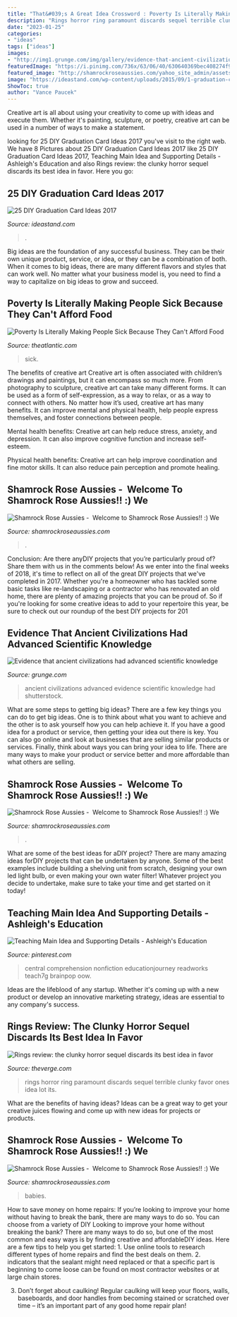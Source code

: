 ```yaml
---
title: "That&#039;s A Great Idea Crossword : Poverty Is Literally Making People Sick Because They Can&#039;t Afford Food"
description: "Rings horror ring paramount discards sequel terrible clunky favor ones idea lot its"
date: "2023-01-25"
categories:
- "ideas"
tags: ["ideas"]
images:
- "http://img1.grunge.com/img/gallery/evidence-that-ancient-civilizations-had-advanced-scientific-knowledge/-1487962222.jpg"
featuredImage: "https://i.pinimg.com/736x/63/06/40/630640369bec408274f92642b6c3ca72.jpg"
featured_image: "http://shamrockroseaussies.com/yahoo_site_admin/assets/images/DSC_0061.262180039_std.JPG"
image: "https://ideastand.com/wp-content/uploads/2015/09/1-graduation-card-ideas.jpg"
ShowToc: true
author: "Vance Paucek"
---
```



Creative art is all about using your creativity to come up with ideas and execute them. Whether it's painting, sculpture, or poetry, creative art can be used in a number of ways to make a statement.

	

		
looking for 25 DIY Graduation Card Ideas 2017 you've visit to the right web. We have 8 Pictures about 25 DIY Graduation Card Ideas 2017 like 25 DIY Graduation Card Ideas 2017, Teaching Main Idea and Supporting Details - Ashleigh&#039;s Education and also Rings review: the clunky horror sequel discards its best idea in favor. Here you go:
		
    
## 25 DIY Graduation Card Ideas 2017

<img loading=lazy src="https://ideastand.com/wp-content/uploads/2015/09/1-graduation-card-ideas.jpg" onerror="this.onerror=null;this.src='https://tse1.mm.bing.net/th?id=OIP.SY962Ytbjhm68RB9Q4iDvAHaJ4&amp;pid=15.1';" alt="25 DIY Graduation Card Ideas 2017">

_Source: ideastand.com_

>. 

	

Big ideas are the foundation of any successful business. They can be their own unique product, service, or idea, or they can be a combination of both. When it comes to big ideas, there are many different flavors and styles that can work well. No matter what your business model is, you need to find a way to capitalize on big ideas to grow and succeed.

    
## Poverty Is Literally Making People Sick Because They Can&#039;t Afford Food

<img loading=lazy src="https://cdn.theatlantic.com/thumbor/Phr4g6UNHkatcD4tV6yi024-O-o=/0x230:3200x1897/960x500/media/img/mt/2014/01/RTR2692P_1/original.jpg" onerror="this.onerror=null;this.src='https://tse4.mm.bing.net/th?id=OIP.VsF4fmn_ipm1i8gjE7PRYQHaD2&amp;pid=15.1';" alt="Poverty Is Literally Making People Sick Because They Can&#039;t Afford Food">

_Source: theatlantic.com_

>sick. 

	

The benefits of creative art
Creative art is often associated with children’s drawings and paintings, but it can encompass so much more. From photography to sculpture, creative art can take many different forms. It can be used as a form of self-expression, as a way to relax, or as a way to connect with others.
No matter how it’s used, creative art has many benefits. It can improve mental and physical health, help people express themselves, and foster connections between people.

Mental health benefits: Creative art can help reduce stress, anxiety, and depression. It can also improve cognitive function and increase self-esteem.

Physical health benefits: Creative art can help improve coordination and fine motor skills. It can also reduce pain perception and promote healing.

    
## Shamrock Rose Aussies - ﻿﻿﻿ Welcome To Shamrock Rose Aussies!! :) We

<img loading=lazy src="http://shamrockroseaussies.com/yahoo_site_admin/assets/images/DSC_0061.262180039_std.JPG" onerror="this.onerror=null;this.src='https://tse4.mm.bing.net/th?id=OIP.F8ke_kyOo-K187VSgFiNLQHaFR&amp;pid=15.1';" alt="Shamrock Rose Aussies - ﻿﻿﻿ Welcome to Shamrock Rose Aussies!! :) We">

_Source: shamrockroseaussies.com_

>. 

	

Conclusion: Are there anyDIY projects that you’re particularly proud of? Share them with us in the comments below!
As we enter into the final weeks of 2018, it's time to reflect on all of the great DIY projects that we've completed in 2017. Whether you're a homeowner who has tackled some basic tasks like re-landscaping or a contractor who has renovated an old home, there are plenty of amazing projects that you can be proud of. So if you're looking for some creative ideas to add to your repertoire this year, be sure to check out our roundup of the best DIY projects for 201
    
## Evidence That Ancient Civilizations Had Advanced Scientific Knowledge

<img loading=lazy src="http://img1.grunge.com/img/gallery/evidence-that-ancient-civilizations-had-advanced-scientific-knowledge/-1487962222.jpg" onerror="this.onerror=null;this.src='https://tse3.mm.bing.net/th?id=OIP.Fzk7IPvJ4vftlTomzNpqPwHaEK&amp;pid=15.1';" alt="Evidence that ancient civilizations had advanced scientific knowledge">

_Source: grunge.com_

>ancient civilizations advanced evidence scientific knowledge had shutterstock. 

	

What are some steps to getting big ideas?
There are a few key things you can do to get big ideas. One is to think about what you want to achieve and the other is to ask yourself how you can help achieve it. If you have a good idea for a product or service, then getting your idea out there is key. You can also go online and look at businesses that are selling similar products or services. Finally, think about ways you can bring your idea to life. There are many ways to make your product or service better and more affordable than what others are selling.

    
## Shamrock Rose Aussies - ﻿﻿﻿ Welcome To Shamrock Rose Aussies!! :) We

<img loading=lazy src="http://shamrockroseaussies.com/yahoo_site_admin/assets/images/DSC_0433.265234316_std.JPG" onerror="this.onerror=null;this.src='https://tse2.mm.bing.net/th?id=OIP.RsEh87HBiENrE9pefcF3VgHaGM&amp;pid=15.1';" alt="Shamrock Rose Aussies - ﻿﻿﻿ Welcome to Shamrock Rose Aussies!! :) We">

_Source: shamrockroseaussies.com_

>. 

	

What are some of the best ideas for aDIY project?
There are many amazing ideas forDIY projects that can be undertaken by anyone. Some of the best examples include building a shelving unit from scratch, designing your own led light bulb, or even making your own water filter! Whatever project you decide to undertake, make sure to take your time and get started on it today!

    
## Teaching Main Idea And Supporting Details - Ashleigh&#039;s Education

<img loading=lazy src="https://i.pinimg.com/736x/63/06/40/630640369bec408274f92642b6c3ca72.jpg" onerror="this.onerror=null;this.src='https://tse1.mm.bing.net/th?id=OIP.HUq_2sJ4ks9Q1lYVYcWFJQHaJ6&amp;pid=15.1';" alt="Teaching Main Idea and Supporting Details - Ashleigh&#039;s Education">

_Source: pinterest.com_

>central comprehension nonfiction educationjourney readworks teach7g brainpop oow. 

	

Ideas are the lifeblood of any startup. Whether it's coming up with a new product or develop an innovative marketing strategy, ideas are essential to any company's success.

    
## Rings Review: The Clunky Horror Sequel Discards Its Best Idea In Favor

<img loading=lazy src="https://cdn.vox-cdn.com/thumbor/SoyCO7GBgF88h53J57g5TfaMI3k=/0x0:2048x1152/1200x800/filters:focal(915x714:1241x1040)/cdn.vox-cdn.com/uploads/chorus_image/image/53085017/rings_RGS_FF_054_rgb.0.jpg" onerror="this.onerror=null;this.src='https://tse2.mm.bing.net/th?id=OIP.IQhm1SlLY8uqEwUIcLu4SwHaE8&amp;pid=15.1';" alt="Rings review: the clunky horror sequel discards its best idea in favor">

_Source: theverge.com_

>rings horror ring paramount discards sequel terrible clunky favor ones idea lot its. 

	

What are the benefits of having ideas?
Ideas can be a great way to get your creative juices flowing and come up with new ideas for projects or products.

    
## Shamrock Rose Aussies - ﻿﻿﻿ Welcome To Shamrock Rose Aussies!! :) We

<img loading=lazy src="http://shamrockroseaussies.com/yahoo_site_admin/assets/images/DSC_0150.176180040_std.JPG" onerror="this.onerror=null;this.src='https://tse4.mm.bing.net/th?id=OIP.FDLmcki9zHKoFXocs24F4wHaE-&amp;pid=15.1';" alt="Shamrock Rose Aussies - ﻿﻿﻿ Welcome to Shamrock Rose Aussies!! :) We">

_Source: shamrockroseaussies.com_

>babies. 

	

How to save money on home repairs: If you’re looking to improve your home without having to break the bank, there are many ways to do so. You can choose from a variety of DIY
Looking to improve your home without breaking the bank? There are many ways to do so, but one of the most common and easy ways is by finding creative and affordableDIY ideas. Here are a few tips to help you get started: 1. Use online tools to research different types of home repairs and find the best deals on them.
2. indicators that the sealant might need replaced or that a specific part is beginning to come loose can be found on most contractor websites or at large chain stores.

3. Don’t forget about caulking! Regular caulking will keep your floors, walls, baseboards, and door handles from becoming stained or scratched over time – it’s an important part of any good home repair plan! 
